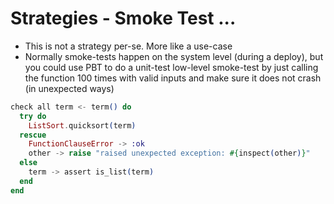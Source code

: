 # Strategies - Smoke Test ...

* This is not a strategy per-se. More like a use-case
* Normally smoke-tests happen on the system level (during a deploy),
  but you could use PBT to do a unit-test low-level smoke-test by just
  calling the function 100 times with valid inputs and make sure it does
  not crash (in unexpected ways)

```elixir
check all term <- term() do 
  try do
    ListSort.quicksort(term) 
  rescue 
    FunctionClauseError -> :ok 
    other -> raise "raised unexpected exception: #{inspect(other)}" 
  else 
    term -> assert is_list(term)
  end
end
```

<!--

Notes ...

-->
